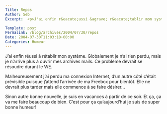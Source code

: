 ```yaml
--- 
Title: Repos
Author: Seb
Excerpt:  <p>J'ai enfin r&eacute;ussi &agrave; r&eacute;tablir mon syst&egrave;me. Globalement je n'ai rien perdu, mais je n'arrive plus &agrave; ouvrir mes archives mails. Ce probl&egrave;me devrait se r&eacute;soudre durant le WE.</p>

Template: post
Permalink: /blog/archives/2004/07/30/repos
Date: 2004-07-30T11:03:18+00:00
Categories: Humeur
--- 
```


J&rsquo;ai enfin r&eacute;ussi &agrave; r&eacute;tablir mon syst&egrave;me. Globalement je n&rsquo;ai rien perdu, mais je n&rsquo;arrive plus &agrave; ouvrir mes archives mails. Ce probl&egrave;me devrait se r&eacute;soudre durant le WE.

<!--more-->

Malheureusement j&rsquo;ai perdu ma connexion Internet, d&rsquo;un autre c&ocirc;t&eacute; c&rsquo;&eacute;tait pr&eacute;visible puisque j&rsquo;attend l&rsquo;arriv&eacute;e de ma Freebox pour bient&ocirc;t. Elle ne devrait plus tarder mais elle commence &agrave; se faire d&eacute;sirer&#8230;

Sinon autre bonne nouvelle, je suis en vacances &agrave; partir de ce soir. Et &ccedil;a, &ccedil;a va me faire beaucoup de bien. C&rsquo;est pour &ccedil;a qu&rsquo;aujourd&rsquo;hui je suis de super bonne humeur!